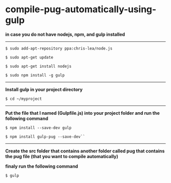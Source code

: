 # compile-pug-automatically-using-gulp


 **in case you do not have nodejs, npm, and gulp installed** 
 <hr>
 
 
` $ sudo add-apt-repository ppa:chris-lea/node.js `

` $ sudo apt-get update `


` $ sudo apt-get install nodejs `


` $ sudo npm install -g gulp `
<hr>

**Install gulp in your project directory**


`$ cd ~/myproject `

<hr> 


**Put the file that I named (Gulpfile.js) into your project folder and run the following command**


`$ npm install --save-dev gulp `


 `$ npm install gulp-pug --save-dev``
`<hr>


**Create the src folder that contains another folder called pug that contains the pug file (that you want to compile automatically)**




**finaly run the following command**


`$ gulp`
